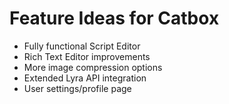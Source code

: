 # Feature Ideas for Catbox

- Fully functional Script Editor
- Rich Text Editor improvements
- More image compression options
- Extended Lyra API integration
- User settings/profile page
